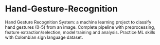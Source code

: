 # Hand-Gesture-Recognition
Hand Gesture Recognition System: a machine learning project to classify hand gestures (0-5) from an image. Complete pipeline with preprocessing, feature extraction/selection, model training and analysis. Practice ML skills with Colombian sign language dataset.
